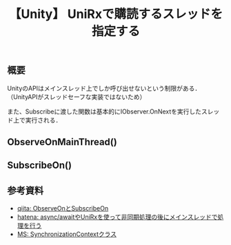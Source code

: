 ﻿---
title: 【Unity】 UniRxで購読するスレッドを指定する
tags:
  - Unity
  - UniRx
updated_at: ''
id: 523238d0-4834-4046-b140-0439d040b7c5
---
## 概要

UnityのAPIはメインスレッド上でしか呼び出せないという制限がある．（UnityAPIがスレッドセーフな実装ではないため）

また、Subscribeに渡した関数は基本的にIObserver.OnNextを実行したスレッド上で実行される．

## ObserveOnMainThread()

## SubscribeOn()

## 参考資料

- [qiita: ObserveOnとSubscribeOn](https://qiita.com/yaegaki/items/3189c799f6b80800c02d)
- [hatena: async/awaitやUniRxを使って非同期処理の後にメインスレッドで処理を行う](https://bluebirdofoz.hatenablog.com/entry/2020/12/03/232318)
- [MS: SynchronizationContextクラス](https://learn.microsoft.com/ja-jp/dotnet/api/system.threading.synchronizationcontext?view=net-9.0)

